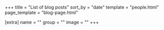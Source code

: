 +++
title = "List of blog posts"
sort_by = "date"
template = "people.html"
page_template = "blog-page.html"

[extra]
name = ""
group = ""
image = ""
+++
